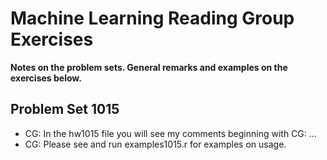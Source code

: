 Machine Learning Reading Group Exercises
==============

**Notes on the problem sets. General remarks and examples on the exercises below.**

Problem Set 1015
-----------

* CG: In the hw1015 file you will see my comments beginning with  CG: ...
* CG: Please see and run examples1015.r for examples on usage. 


